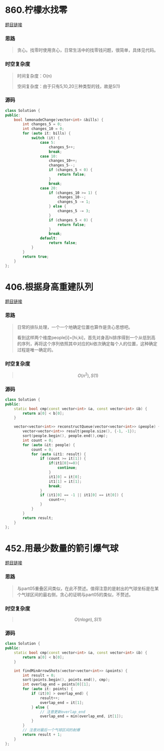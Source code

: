 # 860.柠檬水找零

[题目链接](https://leetcode.cn/problems/lemonade-change/description/)

### 思路

> 贪心。找零时使用贪心，日常生活中的找零钱问题，很简单，具体见代码。

### 时空复杂度

> 时间复杂度：O(n)
>
> 空间复杂度：由于只有5,10,20三种类型的钱，故是S(1)

### 源码

```C++
class Solution {
public:
    bool lemonadeChange(vector<int> &bills) {
        int changes_5 = 0;
        int changes_10 = 0;
        for (auto it: bills) {
            switch (it) {
                case 5:
                    changes_5++;
                    break;
                case 10:
                    changes_10++;
                    changes_5--;
                    if (changes_5 < 0) {
                        return false;
                    }
                    break;
                case 20:
                    if (changes_10 >= 1) {
                        changes_10--;
                        changes_5 -= 1;
                    } else {
                        changes_5 -= 3;
                    }
                    if (changes_5 < 0) {
                        return false;
                    }
                    break;
                default:
                    return false;
            }
        }
        return true;
    }
};
```

# 406.根据身高重建队列

[题目链接](https://leetcode.cn/problems/queue-reconstruction-by-height/description/)

### 思路

> 日常的排队处理，一个一个地确定位置也算作是贪心思想吧。
>
> 看到这样两个维度people[i]=[hi,ki]，首先对身高hi排序得到一个从低到高的序列，再将这个序列依照其中对应的ki依次确定每个人的位置，这种确定过程是唯一确定的。

### 时空复杂度

> $$O(n^2),S(1)$$

### 源码

```C++
class Solution {
public:
    static bool cmp(const vector<int> &a, const vector<int> &b) {
        return a[0] < b[0];
    }

    vector<vector<int>> reconstructQueue(vector<vector<int>> &people) {
        vector<vector<int>> result(people.size(), {-1, -1});
        sort(people.begin(), people.end(),cmp);
        int count = 0;
        for (auto &it: people) {
            count = 0;
            for (auto &it1: result) {
                if (count >= it[1]) {
                    if(it1[0]>=0){
                        continue;
                    }
                    it1[0] = it[0];
                    it1[1] = it[1];
                    break;
                }
                if (it1[0] == -1 || it1[0] == it[0]) {
                    count++;
                }
            }
        }
        return result;
    }
};
```

# 452.用最少数量的箭引爆气球

[题目链接](https://leetcode.cn/problems/minimum-number-of-arrows-to-burst-balloons/description/)

### 思路

> 与part05重叠区间类似，在此不赘述。值得注意的是射出的气球坐标是在某个气球区间的最右侧，贪心的证明与part05的类似，不赘述。

### 时空复杂度

> $$O(nlogn),S(1)$$

### 源码

```C++
class Solution {
public:
    static bool cmp(const vector<int> &a, const vector<int> &b) {
        return a[0] < b[0];
    }

    int findMinArrowShots(vector<vector<int>> &points) {
        int result = 0;
        sort(points.begin(), points.end(), cmp);
        int overlap_end = points[0][1];
        for (auto it: points) {
            if (it[0] > overlap_end) {
                result++;
                overlap_end = it[1];
            } else {
            	// 注意更新overlap_end
                overlap_end = min(overlap_end, it[1]);
            }
        }
        // 注意对最后一个气球区间的射爆
        return result + 1;
    }
};
```

